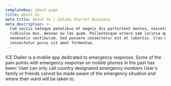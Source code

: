 ```yaml
---
templateKey: about-page
title: About Us
meta_title: About Us | Gatsby Starter Business
meta_description: >-
  Cum sociis natoque penatibus et magnis dis parturient montes, nascetur
  ridiculus mus. Aenean eu leo quam. Pellentesque ornare sem lacinia quam
  venenatis vestibulum. Sed posuere consectetur est at lobortis. Cras mattis
  consectetur purus sit amet fermentum.
---
```



ICE Dialler is a mobile app dedicated to emergency response. Some of the pain points with emergency response on mobile phones in the past has been:
User can only call country designated emergency numbers
User's family or friends cannot be made aware of the emergency situation and where their ward will be taken to.



